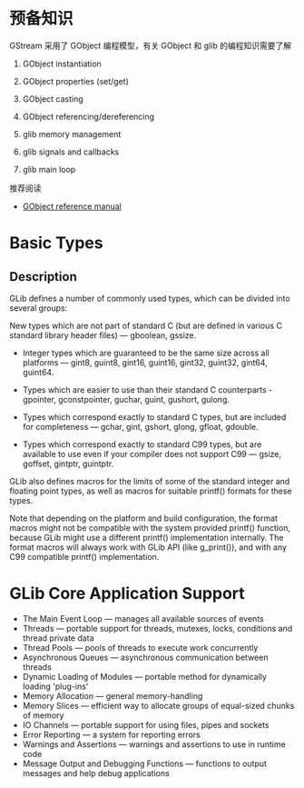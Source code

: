 # 预备知识

GStream 采用了 GObject 编程模型，有关 GObject 和 glib 的编程知识需要了解

1. GObject instantiation

2. GObject properties (set/get)

3. GObject casting

4. GObject referencing/dereferencing

5. glib memory management

6. glib signals and callbacks

7. glib main loop


推荐阅读
* [GObject reference manual](https://developer-old.gnome.org/gobject/stable/)

# Basic Types
## Description
GLib defines a number of commonly used types, which can be divided into several groups:

New types which are not part of standard C (but are defined in various C standard library header files) — gboolean, gssize.

* Integer types which are guaranteed to be the same size across all platforms — gint8, guint8, gint16, guint16, gint32, guint32, gint64, guint64.

* Types which are easier to use than their standard C counterparts - gpointer, gconstpointer, guchar, guint, gushort, gulong.

* Types which correspond exactly to standard C types, but are included for completeness — gchar, gint, gshort, glong, gfloat, gdouble.

* Types which correspond exactly to standard C99 types, but are available to use even if your compiler does not support C99 — gsize, goffset, gintptr, guintptr.

GLib also defines macros for the limits of some of the standard integer and floating point types, as well as macros for suitable printf() formats for these types.

Note that depending on the platform and build configuration, the format macros might not be compatible with the system provided printf() function, because GLib might use a different printf() implementation internally. The format macros will always work with GLib API (like g_print()), and with any C99 compatible printf() implementation.

# GLib Core Application Support

* The Main Event Loop — manages all available sources of events
* Threads — portable support for threads, mutexes, locks, conditions and thread private data
* Thread Pools — pools of threads to execute work concurrently
* Asynchronous Queues — asynchronous communication between threads
* Dynamic Loading of Modules — portable method for dynamically loading 'plug-ins'
* Memory Allocation — general memory-handling
* Memory Slices — efficient way to allocate groups of equal-sized chunks of memory
* IO Channels — portable support for using files, pipes and sockets
* Error Reporting — a system for reporting errors
* Warnings and Assertions — warnings and assertions to use in runtime code
* Message Output and Debugging Functions — functions to output messages and help debug applications